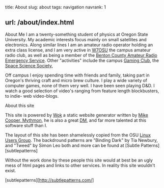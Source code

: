 title: About
slug: about
tags: navigation
navrank: 1

url: /about/index.html
---
About Me
I am a twenty-something student of physics at Oregon State University. My academic interests
focus mainly on small satellites and electronics. Along similar lines I am an amateur radio 
operator holding an extra class license, and I am very active in [W7OSU][w7osu] the campus 
amateur radio club, as well as being a member of the [Benton County Amateur Radio Emergency
Service][bcares]. Other "activities" include the campus [Gaming Club][osuaming], the [Space
Science Society][osuoss], 

Off campus I enjoy spending time with friends and family, taking part in Oregon's thriving 
craft and micro brew culture. I play a wide variety of computer games, none of them very well.
I have been seen playing D&D. I watch a good selection of video's ranging from feature length 
blockbusters, to indie- web video-blogs.

[contact]:/contact

About this site

This site is powered by [Wok][wok] a static website generator written by [Mike Cooper, Mythmon][mythmon], he
is also a great [DM][dm], and far more talented at this software stuff than I.

The layout of this site has been shamelessly copied from the OSU [Linux Users Group][lug]. The backdround patterns are "Binding Dark" by Tia Newbury, and "Tweed" by Simon Leo both and more can be found at [Subtle Patterns][subtlepatterns]

Without the work done by these people this site would at best be an ugly mess of html pages and links to other services. In reality this site wouldn't exist.

[w7osu]:http://oregonstate.edu/groups/w7osu/
[bcares]:http://bcares.org
[osuaming]:http://gaming.oregonstate.edu
[osuoss]:http://chapters.seds.org/osu/
[wok]:http://wok.mythmon.com/
[mythmon]:http://mythmon.com/
[dm]:http://en.wikipedia.org/wiki/Dungeon_Master
[lug]:http://lug.oregonstate.edu
[subtlepatterns][http://subtlepatterns.com/]
